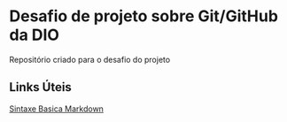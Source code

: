 # Desafio de projeto sobre Git/GitHub da DIO
Repositório criado para o desafio do projeto


## Links Úteis
[Sintaxe Basica Markdown](https://www.markdownguide.org/basic-syntax/)
